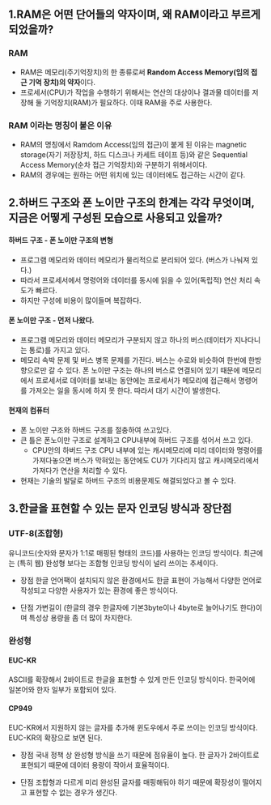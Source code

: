 ## 1.RAM은 어떤 단어들의 약자이며, 왜 RAM이라고 부르게 되었을까?

### RAM
* RAM은 메모리(주기억장치)의 한 종류로써 **Random Access Memory(임의 접근 기억 장치)의 약자**이다. 
* 프로세서(CPU)가 작업을 수행하기 위해서는 연산의 대상이나 결과물 데이터를 저장해 둘 기억장치(RAM)가 필요하다. 이때 RAM을 주로 사용한다.
### RAM 이라는 명칭이 붙은 이유 
* RAM의 명칭에서 Ramdom Access(임의 접근)이 붙게 된 이유는 magnetic storage(자기 저장장치, 하드 디스크나 카세트 테이프 등)와 같은 Sequential Access Memory(순차 접근 기억장치)와 구분하기 위해서이다.
* RAM의 경우에는 원하는 어떤 위치에 있는 데이터에도 접근하는 시간이 같다.  




## 2.하버드 구조와 폰 노이만 구조의 한계는 각각 무엇이며, 지금은 어떻게 구성된 모습으로 사용되고 있을까?
#### 하버드 구조 - 폰 노이만 구조의 변형 
* 프로그램 메모리와 데이터 메모리가 물리적으로 분리되어 있다. (버스가 나눠져 있다.) 
* 따라서 프로세서에서 명령어와 데이터를 동시에 읽을 수 있어(독립적) 연산 처리 속도가 빠르다. 
* 하지만 구성에 비용이 많이들며 복잡하다.

#### 폰 노이만 구조 - 먼저 나왔다.
* 프로그램 메모리와 데이터 메모리가 구분되지 않고 하나의 버스(데이터가 지나다니는 통로)를 가지고 있다.
* 메모리 속박 문제 및 버스 병목 문제를 가진다. 
	버스는 수로와 비슷하여 한번에 한방향으로만 갈 수 있다. 폰 노이만 구조는 하나의 버스로 연결되어 있기 때문에 메모리에서 프로세서로 데이터를 보내는 동안에는 프로세서가 메모리에 접근해서 명령어를 가져오는 일을 동시에 하지 못 한다. 따라서 대기 시간이 발생한다. 


#### 현재의 컴퓨터
* 폰 노이만 구조와 하버드 구조를 절충하여 쓰고있다. 
* 큰 틀은 폰노이만 구조로 설계하고 CPU내부에 하버드 구조를 섞어서 쓰고 있다.
	* CPU안의 하버드 구조
	CPU 내부에 있는 캐시메모리에 미리 데이터와 명령어를 가져다놓으면 버스가 막혀있는 동안에도 CU가 기다리지 않고 캐시메모리에서 가져다가 연산을 처리할 수 있다. 
* 현재는 기술의 발달로 하버드 구조의 비용문제도 해결되었다고 볼 수 있다. 


## 3.한글을 표현할 수 있는 문자 인코딩 방식과 장단점
### UTF-8(조합형)
유니코드(숫자와 문자가 1:1로 매핑된 형태의 코드)를 사용하는 인코딩 방식이다. 최근에는 (특히 웹) 완성형 보다는 조합형 인코딩 방식이 널리 쓰이는 추세이다. 
* 장점
한글 언어팩이 설치되지 않은 환경에서도 한글 표현이 가능해서 다양한 언어로 작성되고 다양한 사용자가 있는 환경에 좋은 방식이다. 
	
* 단점
가변길이 (한글의 경우 한글자에 기본3byte이나 4byte로 늘어나기도 한다)이며 특성상 용량을 좀 더 많이 차지한다. 
 
	

### 완성형 
#### EUC-KR
ASCII를 확장해서 2바이트로 한글을 표현할 수 있게 만든 인코딩 방식이다. 한국어에 일본어와 한자 일부가 포함되어 있다.

#### CP949
EUC-KR에서 지원하지 않는 글자를 추가해 윈도우에서 주로 쓰이는 인코딩 방식이다. EUC-KR의 확장으로 보면 된다.

* 장점
국내 정책 상 완성형 방식을 쓰기 때문에 점유율이 높다.
한 글자가 2바이트로 표현되기 때문에 데이터 용량이 작아서 효율적이다. 

* 단점
조합형과 다르게 미리 완성된 글자를 매핑해둬야 하기 때문에 확장성이 떨어지고 표현할 수 없는 경우가 생긴다. 
